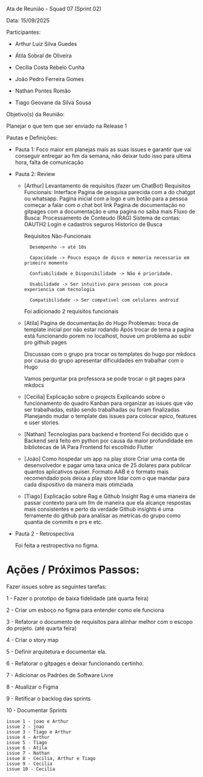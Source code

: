 Ata de Reunião - Squad 07 (Sprint 02)

Data: 15/09/2025

Participantes:

- Arthur Luiz Silva Guedes

- Átila Sobral de Oliveira

- Cecília Costa Rebelo Cunha

- João Pedro Ferreira Gomes

- Nathan Pontes Romão

- Tiago Geovane da Silva Sousa




Objetivo(s) da Reunião:

Planejar o que tem que ser enviado na Release 1


Pautas e Definições:

- Pauta 1: Foco maior em planejas mais as suas issues e garantir que vai conseguir entregar ao fim da semana, 
não deixar tudo isso para ultima hora, falta de comunicação

- Pauta 2: Review

    - [Arthur] Levantamento de requisitos (fazer um ChatBot)
        Requisitos Funcionais: 
            Interface 
                Pagina de pesquisa parecida com a do chatgpt ou whatsapp.
                Pagina inicial com a logo e um botão para a pessoa começar a falar com o chat bot link 
                Pagina de documentação no gitpages com a documentação e uma pagina no saiba mais
            Fluxo de Busca: 
                Processamento de Conteudo (RAG)
            Sistema de contas:
                OAUTH2
                Login e cadastros seguros
                Historico de Busca

        Requisitos Não-Funcionais
        
            Desempenho -> até 10s

            Capacidade -> Pouco espaço de disco e memoria necessario em primeiro momento

            Confiabilidade e Disponibilidade -> Não é prioridade.

            Usabilidade -> Ser intuitivo para pessoas com pouca experiencia com tecnologia

            Compatibilidade -> Ser compativel com celulares android 
        

        Foi adicionado 2 requisitos funcionais 

    - [Atila] Pagina de documentação do Hugo
        Problemas: troca de template inicial por não estar rodando
        Após trocar de tema a pagina está funcionando porem no localhost, houve um problema ao subir pro github pages

        Discussao com o grupo pra trocar os templates do hugo por mkdocs por causa do grupo apresentar dificuldades em trabalhar com o Hugo

        Vamos perguntar pra professora se pode trocar o git pages para mkdocs   

    - [Cecilia] Explicação sobre o projects
        Explicando sobre o funcionamento do quadro Kanban para organizar as issues que vão ser trabalhadas, estão sendo trabalhadas ou foram finalizadas
        Planejando mudar o template das issues para colocar epico, features e user stories.


    - [Nathan] Tecnologias para backend e frontend
        Foi decidido que o Backend será feito em python por causa da maior profundidade em bibliotecas de IA
        Para Frontend foi escolhido Flutter

    - [João] Como hospedar um app na play store
        Criar uma conta de desenvolvedor e pagar uma taxa unica de 25 dolares para publicar quantos aplicativos quiser.
        Formato AAB é o formato mais recomendado pois deixa a play store lidar com o que mandar para cada dispositivo da maneira mais otimziada


    - [Tiago] Explicação sobre Rag e Github Insight
        Rag é uma maneira de passar contexto para um llm de maneira que ela alcançe respostas mais consistentes e perto da verdade
        Github insights é uma ferramente do github para analisar as metricas do grupo como quantia de commits e prs e etc.

- Pauta 2 - Retrospectiva
    
    Foi feita a restropectiva no figma.

# Ações / Próximos Passos:
Fazer issues sobre as seguintes tarefas:

1 - Fazer o prototipo de baixa fidelidade (até quarta feira)

2 - Criar um esboço no figma para entender como ele funciona

3 - Refatorar o documento de requisitos para alinhar melhor com o escopo 
do projeto. (até quarta feira)

4 - Criar o story map

5 - Definir arquitetura e documentar ela.

6 - Refatorar o gitpages e deixar funcionando certinho.

7 - Adicionar os Padrões de Software Livre

8 - Atualizar o Figma

9 - Retificar o backlog das sprints

10 - Documentar Sprints

    issue 1 - joao e Arthur
    issue 2 - joao
    issue 3 - Tiago e Arthur
    issue 4 - Arthur
    issue 5 - Tiago
    issue 6 - Atila
    issue 7 - Nathan
    issue 8 - Cecilia, Arthur e Tiago
    issue 9 - Cecilia
    issue 10 - Cecilia
